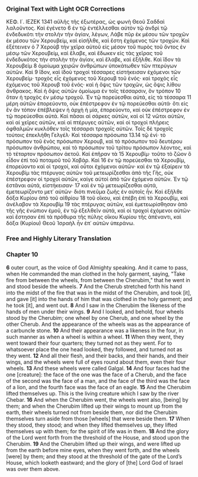 ### Original Text with Light OCR Corrections

ΚΕΦ. Ι΄. ΙΕΖΕΚ 1341
αὔλῆς τῆς ἐξωτέρας, ὡς φωνὴ Θεοῦ Σαδδαὶ λαλοῦντος. Καὶ ἐγένετο 6
ἐν τῷ ἐντέλλεσθαι αὐτὸν τῷ ἀνδρὶ τῷ ἐνδεδυκότι τὴν στολὴν τὴν ἁγίαν, λέγων, Λάβε πῦρ ἐκ μέσου τῶν τροχῶν ἐκ μέσου τῶν Χερουβείμ, καὶ εἰσῆλθε, καὶ ἔστη ἐχόμενος τῶν τροχῶν. Καὶ ἐξέτεινεν ὁ 7
Χεροὺβ τὴν χεῖρα αὐτοῦ εἰς μέσον τοῦ πυρὸς τοῦ ὄντος ἐν μέσῳ τῶν Χερουβείμ, καὶ ἔλαβε, καὶ ἔδωκεν εἰς τὰς χεῖρας τοῦ ἐνδεδυκότος τὴν στολὴν τὴν ἁγίαν, καὶ ἔλαβε, καὶ ἐξῆλθε. Καὶ ἴδον τὰ Χερουβεὶμ 8
ὁμοίωμα χειρῶν ἀνθρώπων ὑποκάτωθεν τῶν πτερύγων αὐτῶν. Καὶ 9
ἴδον, καὶ ἰδοὺ τροχοὶ τέσσαρες εἰστήκεισαν ἐχόμενοι τῶν Χερουβείμ· τροχὸς εἷς ἐχόμενος τοῦ Χερουβ τοῦ ἑνός· καὶ τροχὸς εἷς ἐχόμενος τοῦ Χερουβ τοῦ ἑνός· καὶ ἡ ὄψις τῶν τροχῶν, ὡς ὄψις λίθου ἄνθρακος. Καὶ ἡ ὄψις αὐτῶν ὁμοίωμα ἐν τοῖς τέσσαρσιν, ὃν τρόπον 10
ὅταν ἡ τροχὸς ἐν μέσῳ τροχοῦ. Ἐν τῷ πορεύεσθαι αὐτά, εἰς τὰ τέσσαρα 11
μέρη αὐτῶν ἐπορεύοντο, οὐκ ἐπέστρεφον ἐν τῷ πορεύεσθαι αὐτά· ὅτι εἰς ἓν ἂν τόπον ἐπέβλεψεν ἡ ἀρχὴ ἡ μία, ἐπορεύοντο, καὶ οὐκ ἐπέστρεφον ἐν τῷ πορεύεσθαι αὐτά. Καὶ πᾶσαι αἱ σάρκες αὐτῶν, καὶ οἱ 12
νῶτοι αὐτῶν, καὶ αἱ χεῖρες αὐτῶν, καὶ αἱ πτέρυγες αὐτῶν, καὶ οἱ τροχοὶ πλήρεις ὀφθαλμῶν κυκλόθεν τοῖς τέσσαρσι τροχοῖς αὐτῶν. Τοῖς δὲ τροχοῖς τούτοις ἐπεκλήθη Γελγέλ· Καὶ τέσσαρα πρόσωπα 13.14
τῷ ἑνί· τὸ πρόσωπον τοῦ ἑνὸς πρόσωπον Χερουβ, καὶ τὸ πρόσωπον τοῦ δευτέρου πρόσωπον ἀνθρώπου, καὶ τὸ πρόσωπον τοῦ τρίτου πρόσωπον λέοντος, καὶ τὸ τέταρτον πρόσωπον ἀετοῦ. Καὶ ἐπῆραν τὰ 15
Χερουβίμ· τοῦτο τὸ ζῶον ὃ εἶδον ἐπὶ τοῦ ποταμοῦ τοῦ Χοβάρ. Καὶ 16
ἐν τῷ πορεύεσθαι τὰ Χερουβίμ, ἐπορεύοντο καὶ οἱ τροχοί, καὶ οὗτοι ἐχόμενοι αὐτῶν· καὶ ἐν τῷ ἐξαίρειν τὰ Χερουβίμ τὰς πτέρυγας αὐτῶν τοῦ μετεωρίζεσθαι ἀπὸ τῆς Γῆς, οὐκ ἐπέστρεφον οἱ τροχοὶ αὐτῶν, καίγε αὐτοὶ ἀπὸ τῶν ἐχόμενα αὐτῶν. Ἐν τῷ ἐστᾶναι αὐτά, εἰστήκεισαν· 17
καὶ ἐν τῷ μετεωρίζεσθαι αὐτά, ἐμετεωρίζοντο μετ᾽ αὐτῶν· διότι πνεῦμα ζωῆς ἐν αὐτοῖς ἦν. Καὶ ἐξῆλθε δόξα Κυρίου ἀπὸ τοῦ αἰθρίου 18
τοῦ οἴκου, καὶ ἐπέβη ἐπὶ τὰ Χερουβίμ, καὶ ἀνέλαβον τὰ Χερουβίμ 19
τὰς πτέρυγας αὐτῶν, καὶ ἐμετεωρίσθησαν ἀπὸ τῆς γῆς ἐνώπιον ἐμοῦ, ἐν τῷ ἐξελθεῖν αὐτά, καὶ οἱ τροχοὶ ἐχόμενοι αὐτῶν· καὶ ἔστησαν ἐπὶ τὰ πρόθυρα τῆς πύλης οἴκου Κυρίου τῆς ἀπέναντι, καὶ δόξα (Κυρίου) Θεοῦ Ἰσραὴλ ἦν ἐπ᾽ αὐτῶν ὑπεράνω.

### Free and Highly Literary Translation

### Chapter 10

**6** outer court, as the voice of God Almighty speaking. And it came to pass, when He commanded the man clothed in the holy garment, saying, "Take fire from between the wheels, from between the Cherubim," that he went in and stood beside the wheels.
**7** And the Cherub stretched forth his hand into the midst of the fire that was in the midst of the Cherubim, and took [it], and gave [it] into the hands of him that was clothed in the holy garment; and he took [it], and went out.
**8** And I saw in the Cherubim the likeness of the hands of men under their wings.
**9** And I looked, and behold, four wheels stood by the Cherubim; one wheel by one Cherub, and one wheel by the other Cherub. And the appearance of the wheels was as the appearance of a carbuncle stone.
**10** And their appearance was a likeness in the four, in such manner as when a wheel is within a wheel.
**11** When they went, they went toward their four quarters; they turned not as they went. For to whatsoever place the one head looked, they followed, and turned not as they went.
**12** And all their flesh, and their backs, and their hands, and their wings, and the wheels were full of eyes round about them, even their four wheels.
**13** And these wheels were called Galgal.
**14** And four faces had the one [creature]: the face of the one was the face of a Cherub, and the face of the second was the face of a man, and the face of the third was the face of a lion, and the fourth face was the face of an eagle.
**15** And the Cherubim lifted themselves up. This is the living creature which I saw by the river Chebar.
**16** And when the Cherubim went, the wheels went also, [being] by them; and when the Cherubim lifted up their wings to mount up from the earth, their wheels turned not from beside them, nor did the Cherubim themselves turn aside from those [wheels] that were beside them.
**17** When they stood, they stood; and when they lifted themselves up, they lifted themselves up with them; for the spirit of life was in them.
**18** And the glory of the Lord went forth from the threshold of the House, and stood upon the Cherubim.
**19** And the Cherubim lifted up their wings, and were lifted up from the earth before mine eyes, when they went forth, and the wheels [were] by them; and they stood at the threshold of the gate of the Lord’s House, which looketh eastward; and the glory of [the] Lord God of Israel was over them above.